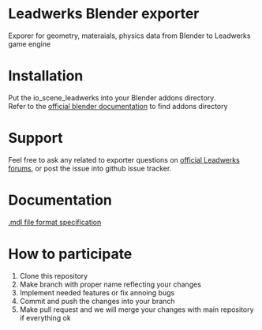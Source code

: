 Leadwerks Blender exporter
==========================

Exporer for geometry, materaials, physics data from Blender to Leadwerks game engine

Installation
==========================
Put the io_scene_leadwerks into your Blender addons directory.  
Refer to the [official blender documentation](http://wiki.blender.org/index.php/Doc:2.6/Manual/Extensions/Python/Add-Ons) to find addons directory

Support
==========================
Feel free to ask any related to exporter questions on [official Leadwerks forums](http://www.leadwerks.com/werkspace/forum/2-general-discussion/), or post the issue into github issue tracker.

Documentation
==========================
[.mdl file format specification](http://www.leadwerks.com/wiki/index.php?title=Game_Model_Format)

How to participate
==========================
1. Clone this repository
2. Make branch with proper name reflecting your changes
3. Implement needed features or fix annoing bugs
5. Commit and push the changes into your branch
6. Make pull request and we will merge your changes with main repository if everything ok
